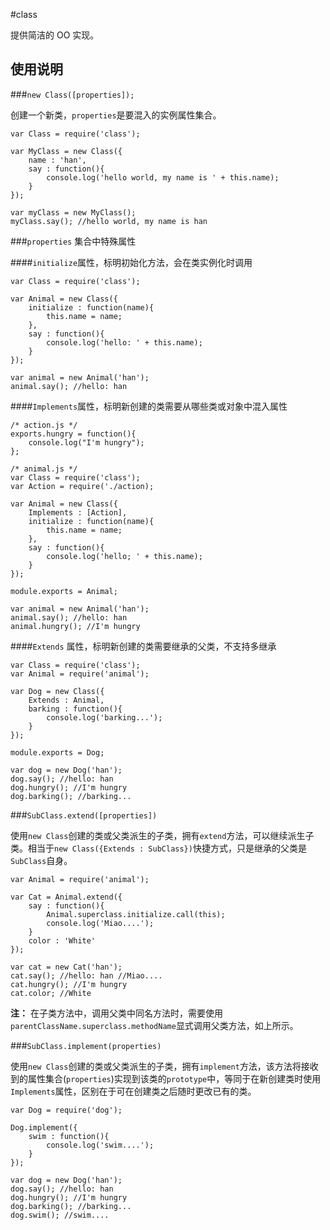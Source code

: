 #class

提供简洁的 OO 实现。

## 使用说明

###``new Class([properties]);``

创建一个新类，``properties``是要混入的实例属性集合。

```
var Class = require('class');

var MyClass = new Class({
    name : 'han',
    say : function(){
        console.log('hello world, my name is ' + this.name);
    }
});

var myClass = new MyClass();
myClass.say(); //hello world, my name is han
```

###``properties`` 集合中特殊属性

####``initialize``属性，标明初始化方法，会在类实例化时调用

```
var Class = require('class');

var Animal = new Class({
    initialize : function(name){
        this.name = name;
    },
    say : function(){
        console.log('hello: ' + this.name);
    }
});

var animal = new Animal('han');
animal.say(); //hello: han
```

####``Implements``属性，标明新创建的类需要从哪些类或对象中混入属性

```
/* action.js */
exports.hungry = function(){
    console.log("I'm hungry");
};
```

```
/* animal.js */
var Class = require('class');
var Action = require('./action);

var Animal = new Class({
    Implements : [Action],
    initialize : function(name){
        this.name = name;
    },
    say : function(){
        console.log('hello; ' + this.name);
    }
});

module.exports = Animal;

var animal = new Animal('han');
animal.say(); //hello: han
animal.hungry(); //I'm hungry
```

####``Extends`` 属性，标明新创建的类需要继承的父类，不支持多继承

```
var Class = require('class');
var Animal = require('animal');

var Dog = new Class({
    Extends : Animal,
    barking : function(){
        console.log('barking...');
    }
});

module.exports = Dog;

var dog = new Dog('han');
dog.say(); //hello: han
dog.hungry(); //I'm hungry
dog.barking(); //barking...
```

###``SubClass.extend([properties])``

使用``new Class``创建的类或父类派生的子类，拥有```extend```方法，可以继续派生子类。相当于``new Class({Extends : SubClass})``快捷方式，只是继承的父类是``SubClass``自身。

```
var Animal = require('animal');

var Cat = Animal.extend({
    say : function(){
        Animal.superclass.initialize.call(this);
        console.log('Miao....');
    }
    color : 'White'
});

var cat = new Cat('han');
cat.say(); //hello: han //Miao....
cat.hungry(); //I'm hungry
cat.color; //White
```

**注：** 在子类方法中，调用父类中同名方法时，需要使用```parentClassName.superclass.methodName```显式调用父类方法，如上所示。

###``SubClass.implement(properties)``

使用``new Class``创建的类或父类派生的子类，拥有``implement``方法，该方法将接收到的属性集合(``properties``)实现到该类的``prototype``中，等同于在新创建类时使用``Implements``属性，区别在于可在创建类之后随时更改已有的类。

```
var Dog = require('dog');

Dog.implement({
    swim : function(){
        console.log('swim....');
    }
});

var dog = new Dog('han');
dog.say(); //hello: han
dog.hungry(); //I'm hungry
dog.barking(); //barking...
dog.swim(); //swim....
```
